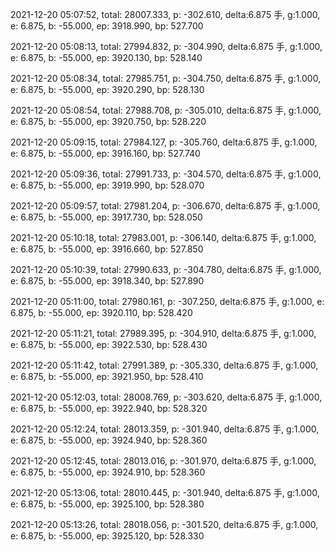 2021-12-20 05:07:52, total: 28007.333, p: -302.610, delta:6.875 手, g:1.000, e: 6.875, b: -55.000, ep: 3918.990, bp: 527.700

2021-12-20 05:08:13, total: 27994.832, p: -304.990, delta:6.875 手, g:1.000, e: 6.875, b: -55.000, ep: 3920.130, bp: 528.140

2021-12-20 05:08:34, total: 27985.751, p: -304.750, delta:6.875 手, g:1.000, e: 6.875, b: -55.000, ep: 3920.290, bp: 528.130

2021-12-20 05:08:54, total: 27988.708, p: -305.010, delta:6.875 手, g:1.000, e: 6.875, b: -55.000, ep: 3920.750, bp: 528.220

2021-12-20 05:09:15, total: 27984.127, p: -305.760, delta:6.875 手, g:1.000, e: 6.875, b: -55.000, ep: 3916.160, bp: 527.740

2021-12-20 05:09:36, total: 27991.733, p: -304.570, delta:6.875 手, g:1.000, e: 6.875, b: -55.000, ep: 3919.990, bp: 528.070

2021-12-20 05:09:57, total: 27981.204, p: -306.670, delta:6.875 手, g:1.000, e: 6.875, b: -55.000, ep: 3917.730, bp: 528.050

2021-12-20 05:10:18, total: 27983.001, p: -306.140, delta:6.875 手, g:1.000, e: 6.875, b: -55.000, ep: 3916.660, bp: 527.850

2021-12-20 05:10:39, total: 27990.633, p: -304.780, delta:6.875 手, g:1.000, e: 6.875, b: -55.000, ep: 3918.340, bp: 527.890

2021-12-20 05:11:00, total: 27980.161, p: -307.250, delta:6.875 手, g:1.000, e: 6.875, b: -55.000, ep: 3920.110, bp: 528.420

2021-12-20 05:11:21, total: 27989.395, p: -304.910, delta:6.875 手, g:1.000, e: 6.875, b: -55.000, ep: 3922.530, bp: 528.430

2021-12-20 05:11:42, total: 27991.389, p: -305.330, delta:6.875 手, g:1.000, e: 6.875, b: -55.000, ep: 3921.950, bp: 528.410

2021-12-20 05:12:03, total: 28008.769, p: -303.620, delta:6.875 手, g:1.000, e: 6.875, b: -55.000, ep: 3922.940, bp: 528.320

2021-12-20 05:12:24, total: 28013.359, p: -301.940, delta:6.875 手, g:1.000, e: 6.875, b: -55.000, ep: 3924.940, bp: 528.360

2021-12-20 05:12:45, total: 28013.016, p: -301.970, delta:6.875 手, g:1.000, e: 6.875, b: -55.000, ep: 3924.910, bp: 528.360

2021-12-20 05:13:06, total: 28010.445, p: -301.940, delta:6.875 手, g:1.000, e: 6.875, b: -55.000, ep: 3925.100, bp: 528.380

2021-12-20 05:13:26, total: 28018.056, p: -301.520, delta:6.875 手, g:1.000, e: 6.875, b: -55.000, ep: 3925.120, bp: 528.330